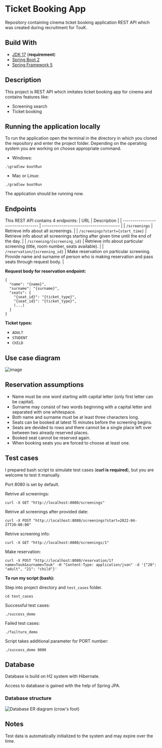 # Ticket Booking App
Repository containing cinema ticket booking application REST API which was created during recruitment for TouK.

## **Build With**

- [JDK 17](https://www.oracle.com/java/technologies/downloads/#java17) (**requirement**)
- [Spring Boot 2](https://spring.io/projects/spring-boot)
- [Spring Framework 5](https://spring.io/projects/spring-framework)

## **Description**
This project is REST API which imitates ticket booking app for cinema and contains features like:
- Screening search
- Ticket booking

## **Running the application locally**

To run the application open the terminal in the directory in which you cloned the repository and enter the project folder.
Depending on the operating system you are working on choose appropriate command.
- Windows:
```shell
.\gradlew bootRun
```
- Mac or Linux:
```shell
./gradlew bootRun
```
The application should be running now.

## Endpoints
This REST API contains 4 endpoints:
| URL                                | Description                              |
| ---------------------------------- | ---------------------------------------- |
| `/screenings`                      | Retrieve info about all screenings.      |
| `/screenings?start={start_time}`   | Retrieve info about all screenings starting after given time until the end of the day. |
| `/screening/{screening_id}`        | Retrieve info about particular screening (title, room number, seats available). |
| `/reservation/{screening_id}` | Make reservation on particular screening. Provide name and surname of person who is making reservation and pass seats through request body. |

**Request body for reservation endpoint:**
```properties
{
  "name": "{name}",
  "surname": "{surname}",
  "seats": {
    "{seat_id}": "{ticket_type}",
    "{seat_id}": "{ticket_type}",
    (...)
  }
}
```

**Ticket types:** 
- `ADULT`
- `STUDENT`
- `CHILD`

## Use case diagram

![image](https://user-images.githubusercontent.com/79324178/165572722-65c98afc-2da0-4d41-aa0c-92b7c87f8677.png)

## Reservation assumptions

- Name must be one word starting with capital letter (only first letter can be capital).
- Surname may consist of two words beginning with a capital letter and separated with one whitespace.
- Both name and surname must be at least three characters long.
- Seats can be booked at latest 15 minutes before the screening begins.
- Seats are devided to rows and there cannot be a single place left over between two already reserved places.
- Booked seat cannot be reserved again.
- When booking seats you are forced to choose at least one.

## Test cases

I prepared bash script to simulate test cases (**curl is required**), but you are welcome to test it manually.

Port 8080 is set by default.

Retrive all screenings:
```shell
curl -X GET "http://localhost:8080/screenings"
```

Retrive all screenings after provided date:
```shell
curl -X POST "http://localhost:8080/screenings?start=2022-04-27T20:00:00"
```

Retrive screening info:
```shell
curl -X GET "http://localhost:8080/screenings/1"
```

Make reservation:
```shell
curl -X POST "http://localhost:8080/reservation/1?name=Touk&surname=Touk" -H "Content-Type: application/json" -d '{"20": "adult", "21": "child"}'
```

**To run my script (bash):**

Step into project directory and <code>test_cases</code> folder.
```shell
cd test_cases
```

Successful test cases:
```shell
./success_demo
```

Failed test cases:
```shell
./failture_demo
```

Script takes additional parameter for PORT number:
```shell
./success_demo 8000
```

## Database

Database is build on H2 system with Hibernate.

Access to database is gained with the help of Spring JPA.

### Database structure

![Database ER diagram (crow's foot)](https://user-images.githubusercontent.com/79324178/165573650-0a2659f7-132f-4f98-b126-fe795f6f2b9a.jpeg)

## **Notes**
Test data is automatically initialized to the system and may expire over the time.
